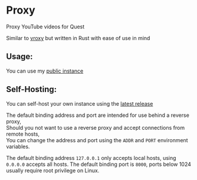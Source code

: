 # Proxy

Proxy YouTube videos for Quest

Similar to [vroxy](https://github.com/techanon/vroxy) but written in Rust with ease of use in mind

## Usage:

You can use my [public instance](https://shay.loan)

## Self-Hosting:

You can self-host your own instance using the [latest release](https://github.com/ShayBox/VRC-YT-Proxy/releases/latest)

The default binding address and port are intended for use behind a reverse proxy,  
Should you not want to use a reverse proxy and accept connections from remote hosts,  
You can change the address and port using the `ADDR` and `PORT` environment variables.

The default binding address `127.0.0.1` only accepts local hosts, using `0.0.0.0` accepts all hosts.
The default binding port is `8000`, ports below 1024 usually require root privilege on Linux.  
